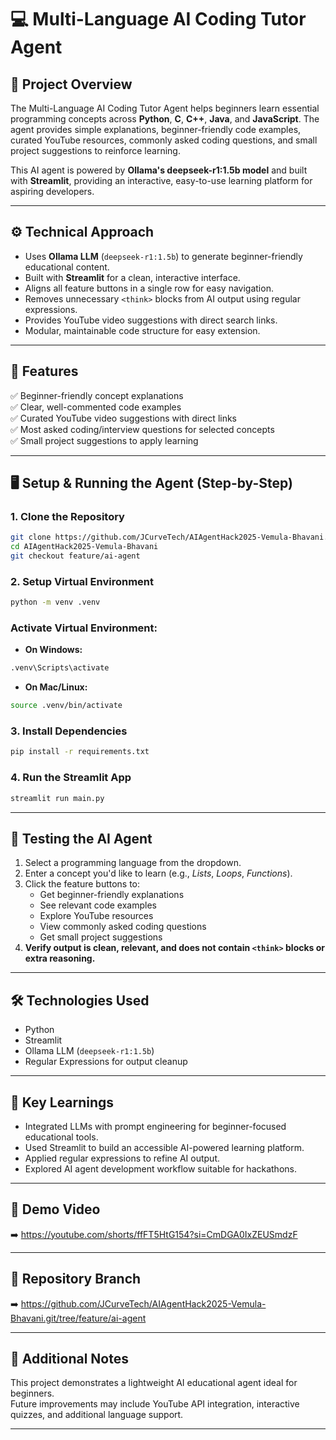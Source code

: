 
# 💻 Multi-Language AI Coding Tutor Agent

## 📝 Project Overview

The Multi-Language AI Coding Tutor Agent helps beginners learn essential programming concepts across **Python**, **C**, **C++**, **Java**, and **JavaScript**. The agent provides simple explanations, beginner-friendly code examples, curated YouTube resources, commonly asked coding questions, and small project suggestions to reinforce learning.

This AI agent is powered by **Ollama's deepseek-r1:1.5b model** and built with **Streamlit**, providing an interactive, easy-to-use learning platform for aspiring developers.

---

## ⚙️ Technical Approach

- Uses **Ollama LLM** (`deepseek-r1:1.5b`) to generate beginner-friendly educational content.
- Built with **Streamlit** for a clean, interactive interface.
- Aligns all feature buttons in a single row for easy navigation.
- Removes unnecessary `<think>` blocks from AI output using regular expressions.
- Provides YouTube video suggestions with direct search links.
- Modular, maintainable code structure for easy extension.

---

## 🚀 Features

✅ Beginner-friendly concept explanations  
✅ Clear, well-commented code examples  
✅ Curated YouTube video suggestions with direct links  
✅ Most asked coding/interview questions for selected concepts  
✅ Small project suggestions to apply learning  

---

## 🖥 Setup & Running the Agent (Step-by-Step)

### 1. Clone the Repository

```bash
git clone https://github.com/JCurveTech/AIAgentHack2025-Vemula-Bhavani.git
cd AIAgentHack2025-Vemula-Bhavani
git checkout feature/ai-agent
```

### 2. Setup Virtual Environment

```bash
python -m venv .venv
```

### Activate Virtual Environment:

- **On Windows:**

```bash
.venv\Scripts\activate
```

- **On Mac/Linux:**

```bash
source .venv/bin/activate
```

### 3. Install Dependencies

```bash
pip install -r requirements.txt
```

### 4. Run the Streamlit App

```bash
streamlit run main.py
```

---

## 🧪 Testing the AI Agent

1. Select a programming language from the dropdown.
2. Enter a concept you'd like to learn (e.g., *Lists*, *Loops*, *Functions*).
3. Click the feature buttons to:
   - Get beginner-friendly explanations  
   - See relevant code examples  
   - Explore YouTube resources  
   - View commonly asked coding questions  
   - Get small project suggestions  
4. **Verify output is clean, relevant, and does not contain `<think>` blocks or extra reasoning.**

---

## 🛠 Technologies Used

- Python  
- Streamlit  
- Ollama LLM (`deepseek-r1:1.5b`)  
- Regular Expressions for output cleanup  

---

## 🎯 Key Learnings

- Integrated LLMs with prompt engineering for beginner-focused educational tools.  
- Used Streamlit to build an accessible AI-powered learning platform.  
- Applied regular expressions to refine AI output.  
- Explored AI agent development workflow suitable for hackathons.  

---

## 🎥 Demo Video

➡️ https://youtube.com/shorts/ffFT5HtG154?si=CmDGA0IxZEUSmdzF

---

## 🔗 Repository Branch

➡️ https://github.com/JCurveTech/AIAgentHack2025-Vemula-Bhavani.git/tree/feature/ai-agent

---

## 📝 Additional Notes

This project demonstrates a lightweight AI educational agent ideal for beginners.  
Future improvements may include YouTube API integration, interactive quizzes, and additional language support.

---


